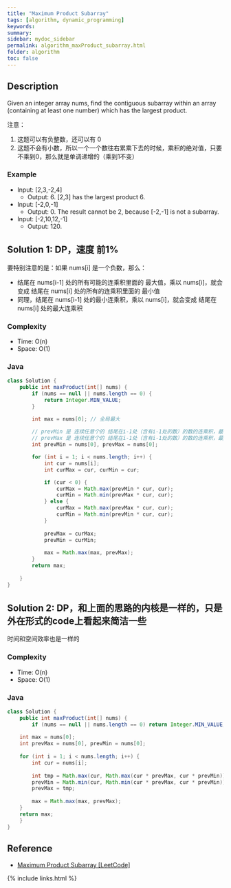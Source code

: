 ```yaml
---
title: "Maximum Product Subarray"
tags: [algorithm, dynamic_programming]
keywords:
summary:
sidebar: mydoc_sidebar
permalink: algorithm_maxProduct_subarray.html
folder: algorithm
toc: false
---
```


## Description
Given an integer array nums, find the contiguous subarray within an array (containing at least one number) which has the largest product.

注意：
1. 这题可以有负整数，还可以有 0
2. 这题不会有小数，所以一个一个数往右累乘下去的时候，乘积的绝对值，只要不乘到0，那么就是单调递增的（乘到1不变）

### Example
* Input: [2,3,-2,4]
  * Output: 6. [2,3] has the largest product 6.
* Input: [-2,0,-1]
  * Output: 0. The result cannot be 2, because [-2,-1] is not a subarray.
* Input: [-2,10,12,-1]
  * Output: 120.

## Solution 1: DP，速度 前1%
要特别注意的是：如果 nums[i] 是一个负数，那么：
* 结尾在 nums[i-1] 处的所有可能的连乘积里面的 最大值，乘以 nums[i]，就会变成 结尾在 nums[i] 处的所有的连乘积里面的 最小值 
* 同理，结尾在 nums[i-1] 处的最小连乘积，乘以 nums[i]，就会变成 结尾在 nums[i] 处的最大连乘积

### Complexity
* Time: O(n)
* Space: O(1)

### Java
```java
class Solution {
    public int maxProduct(int[] nums) {
    	if (nums == null || nums.length == 0) {
		    return Integer.MIN_VALUE;
        }

        int max = nums[0]; // 全局最大
        
        // prevMin 是 连续任意个的 结尾在i-1处（含有i-1处的数）的数的连乘积，最小是多少
        // prevMax 是 连续任意个的 结尾在i-1处（含有i-1处的数）的数的连乘积，最大是多少
        int prevMin = nums[0], prevMax = nums[0];

        for (int i = 1; i < nums.length; i++) {
            int cur = nums[i];
            int curMax = cur, curMin = cur;

            if (cur < 0) {
                curMax = Math.max(prevMin * cur, cur);
                curMin = Math.min(prevMax * cur, cur);
            } else {
                curMax = Math.max(prevMax * cur, cur);
                curMin = Math.min(prevMin * cur, cur);
            }
            
            prevMax = curMax;
            prevMin = curMin;
            
            max = Math.max(max, prevMax);
        }
        return max;
        
    }
}
```

## Solution 2: DP，和上面的思路的内核是一样的，只是外在形式的code上看起来简洁一些
时间和空间效率也是一样的

### Complexity
* Time: O(n)
* Space: O(1)

### Java
```java
class Solution {
    public int maxProduct(int[] nums) {
        if (nums == null || nums.length == 0) return Integer.MIN_VALUE;
	
	int max = nums[0];
	int prevMax = nums[0], prevMin = nums[0];
	
	for (int i = 1; i < nums.length; i++) {
	    int cur = nums[i];
	    
	    int tmp = Math.max(cur, Math.max(cur * prevMax, cur * prevMin));
	    prevMin = Math.min(cur, Math.min(cur * prevMax, cur * prevMin));
	    prevMax = tmp;
	    
	    max = Math.max(max, prevMax);
	}
	return max;
    }
}
```

## Reference
* [Maximum Product Subarray [LeetCode]](https://leetcode.com/problems/maximum-product-subarray/description/)

{% include links.html %}
